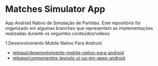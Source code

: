 # Matches Simulator App
App Android Nativo de Simulação de Partidas. Este repositório foi organizado em algumas branches que representam as implementações realizadas durante os seguintes conteúdos/vídeos:

1.Desenvolvimento Mobile Nativo Para Android
  - [release/desenvolvimento-mobile-nativo-para-android](https://github.com/LeticiaBarbosa-dev/matches-simulator-app/tree/release/desenvolvimento-mobile-nativo-para-android)
  - [release/componentes-layouts-ui-ux-em-apps-android](https://github.com/LeticiaBarbosa-dev/matches-simulator-app/tree/release/componentes-layouts-ui-ux-em-apps-android)



